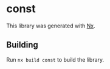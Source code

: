 # const

This library was generated with [Nx](https://nx.dev).

## Building

Run `nx build const` to build the library.

